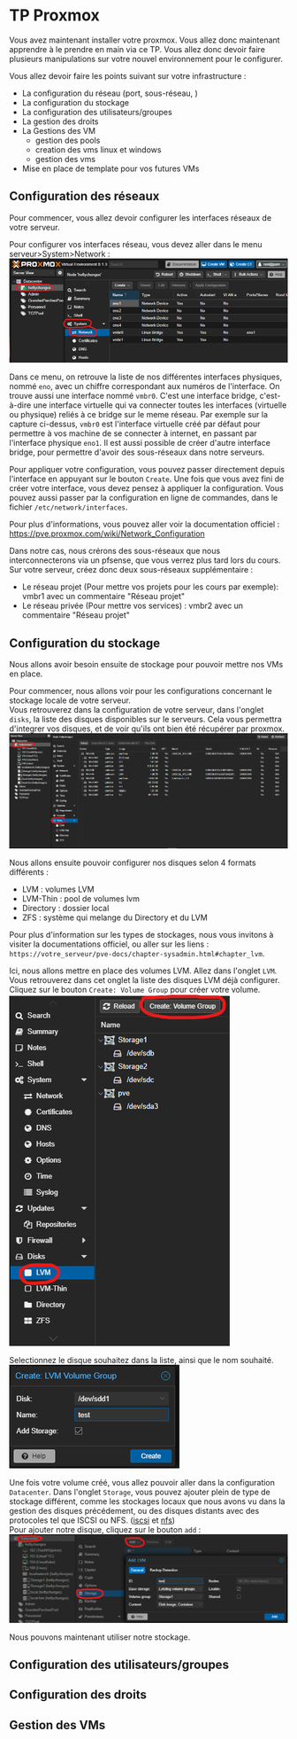 # TP Proxmox

Vous avez maintenant installer votre proxmox. Vous allez donc maintenant apprendre à le prendre en main via ce TP.
Vous allez donc devoir faire plusieurs manipulations sur votre nouvel environnement pour le configurer.

Vous allez devoir faire les points suivant sur votre infrastructure : 
- La configuration du réseau (port, sous-réseau, )
- La configuration du stockage
- La configuration des utilisateurs/groupes
- La gestion des droits
- La Gestions des VM
    - gestion des pools
    - creation des vms linux et windows
    - gestion des vms
- Mise en place de template pour vos futures VMs

## Configuration des réseaux

Pour commencer, vous allez devoir configurer les interfaces réseaux de votre serveur. 

Pour configurer vos interfaces réseau, vous devez aller dans le menu serveur>System>Network :
![proxmox-network](src/proxmox-network.png)

Dans ce menu, on retrouve la liste de nos différentes interfaces physiques, nommé `eno`, avec un chiffre correspondant aux numéros de l'interface.
On trouve aussi une interface nommé ``vmbr0``. C'est une interface bridge, c'est-à-dire une interface virtuelle qui va connecter toutes les interfaces (virtuelle ou physique) reliés à ce bridge sur le meme réseau. Par exemple sur la capture ci-dessus, ``vmbr0`` est l'interface virtuelle créé par défaut pour permettre à vos machine de se connecter à internet, en passant par l'interface physique `eno1`.
Il est aussi possible de créer d'autre interface bridge, pour permettre d'avoir des sous-réseaux dans notre serveurs.

Pour appliquer votre configuration, vous pouvez passer directement depuis l'interface en appuyant sur le bouton `Create`. Une fois que vous avez fini de créer votre interface, vous devez pensez à appliquer la configuration.
Vous pouvez aussi passer par la configuration en ligne de commandes, dans le fichier `/etc/network/interfaces`.

Pour plus d'informations, vous pouvez aller voir la documentation officiel : https://pve.proxmox.com/wiki/Network_Configuration

Dans notre cas, nous crérons des sous-réseaux que nous interconnecterons via un pfsense, que vous verrez plus tard lors du cours.
Sur votre serveur, créez donc deux sous-réseaux supplémentaire :
- Le réseau projet (Pour mettre vos projets pour les cours par exemple): vmbr1 avec un commentaire "Réseau projet"
- Le réseau privée (Pour mettre vos services) : vmbr2 avec un commentaire "Réseau projet"

## Configuration du stockage

Nous allons avoir besoin ensuite de stockage pour pouvoir mettre nos VMs en place.

Pour commencer, nous allons voir pour les configurations concernant le stockage locale de votre serveur.<br>
Vous retrouverez dans la configuration de votre serveur, dans l'onglet ``disks``, la liste des disques disponibles sur le serveurs. Cela vous permettra d'integrer vos disques, et de voir qu'ils ont bien été récupérer par proxmox.
![proxmox-storage-2](src/proxmox-storage-2.png)

Nous allons ensuite pouvoir configurer nos disques selon 4 formats différents : 
- LVM : volumes LVM
- LVM-Thin : pool de volumes lvm
- Directory : dossier local
- ZFS : système qui melange du Directory et du LVM

Pour plus d'information sur les types de stockages, nous vous invitons à visiter la documentations officiel, ou aller sur les liens : ``https://votre_serveur/pve-docs/chapter-sysadmin.html#chapter_lvm``.

Ici, nous allons mettre en place des volumes LVM. Allez dans l'onglet `LVM`. Vous retrouverez dans cet onglet la liste des disques LVM déjà configurer. Cliquez sur le bouton `Create: Volume Group` pour créer votre volume.<br>
![proxmox-storage-3](src/proxmox-storage-3.png)

Selectionnez le disque souhaitez dans la liste, ainsi que le nom souhaité.<br>
![proxmox-storage-4](src/proxmox-storage-4.png)

Une fois votre volume créé, vous allez pouvoir aller dans la configuration `Datacenter`. Dans l'onglet `Storage`, vous pouvez ajouter plein de type de stockage différent, comme les stockages locaux que nous avons vu dans la gestion des disques précédement, ou des disques distants avec des protocoles tel que ISCSI ou NFS. ([iscsi](https://doc.ubuntu-fr.org/iscsi) et [nfs](https://doc.ubuntu-fr.org/nfs))<br>
Pour ajouter notre disque, cliquez sur le bouton `add` :
![proxmox-storage-5](src/proxmox-storage-5.png)

Nous pouvons maintenant utiliser notre stockage.

## Configuration des utilisateurs/groupes

## Configuration des droits

## Gestion des VMs